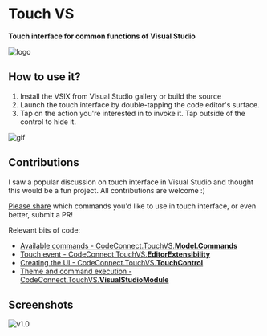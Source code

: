 # Touch VS
**Touch interface for common functions of Visual Studio**

![logo](https://github.com/CodeConnect/TouchVS/blob/master/src/CodeConnect.Touch/Resources/preview.png?raw=true)

## How to use it?

1. Install the VSIX from Visual Studio gallery or build the source
2. Launch the touch interface by double-tapping the code editor's surface.
3. Tap on the action you're interested in to invoke it. Tap outside of the control to hide it.

![gif](https://i.gyazo.com/c7008b663479f5fce1894c72fceb4f20.gif)

## Contributions

I saw a popular discussion on touch interface in Visual Studio and thought this would be a fun project. All contributions are welcome :)

[Please share](https://github.com/CodeConnect/TouchVS/issues) which commands you'd like to use in touch interface, or even better, submit a PR!

Relevant bits of code:
* [Available commands - CodeConnect.TouchVS.**Model.Commands**](https://github.com/CodeConnect/TouchVS/blob/master/src/CodeConnect.Touch/Model/Commands.cs)
* [Touch event - CodeConnect.TouchVS.**EditorExtensibility**](https://github.com/CodeConnect/TouchVS/blob/master/src/CodeConnect.Touch/EditorExtensibility.cs#L44)
* [Creating the UI - CodeConnect.TouchVS.**TouchControl**](https://github.com/CodeConnect/TouchVS/blob/master/src/CodeConnect.Touch/TouchControl.xaml.cs)
* [Theme and command execution - CodeConnect.TouchVS.**VisualStudioModule**](https://github.com/CodeConnect/TouchVS/blob/master/src/CodeConnect.Touch/VisualStudioModule.cs)

## Screenshots

![v1.0](https://github.com/CodeConnect/TouchVS/blob/master/screenshot.png?raw=true)
